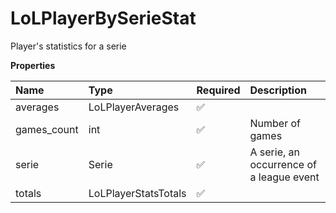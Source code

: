 # LoLPlayerBySerieStat

Player's statistics for a serie

**Properties**

| Name        | Type                 | Required | Description                              |
| :---------- | :------------------- | :------- | :--------------------------------------- |
| averages    | LoLPlayerAverages    | ✅       |                                          |
| games_count | int                  | ✅       | Number of games                          |
| serie       | Serie                | ✅       | A serie, an occurrence of a league event |
| totals      | LoLPlayerStatsTotals | ✅       |                                          |

<!-- This file was generated by liblab | https://liblab.com/ -->
